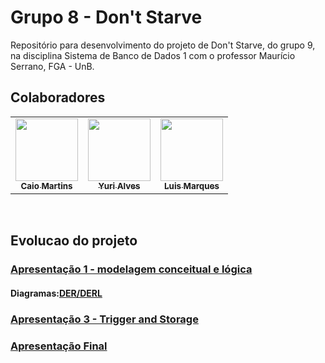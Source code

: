 # Grupo 8 - Don't Starve
Repositório para desenvolvimento do projeto de Don't Starve, do grupo 9, na disciplina Sistema de Banco de Dados 1 com o professor Maurício Serrano, FGA - UnB.


## Colaboradores


<div align="center">
<table>
	<tr>
    <td align="center"><a href="https://github.com/linktocaio"><img src="https://avatars.githubusercontent.com/u/40877204?v=4" width="100px;" alt=""/><br /><sub><b>Caio Martins</b></sub></a><br /><a href="https://github.com/linktocaio"></a></td>
    <td align="center"><a href="https://github.com/yuriAlves5"><img src="https://avatars.githubusercontent.com/u/48924092?v=4" width="100px;" alt=""/><br /><sub><b>Yuri Alves</b></sub></a><br /><a href="https://github.com/yuriAlves5"></a></td>
    <td align="center"><a href="https://github.com/luisgfmarques"><img src="https://avatars.githubusercontent.com/u/49294754?v=4" width="100px;" alt=""/><br /><sub><b>Luis Marques</b></sub></a><br /><a href="https://github.com/luisgfmarques"></a></td>
	</tr>
</table>
</div>
<br/> 

## Evolucao do projeto

### [Apresentação 1 - modelagem conceitual e lógica](https://drive.google.com/file/d/1YRKwpkC_KqgHPOBZn5c2oGeQAcFz-kbB/view?usp=sharing)
#### Diagramas:[DER/DERL](Docs/MER.md)

### [Apresentação 3 - Trigger and Storage](/apresentacoes/Apresentacao3.mp4)

### [Apresentação Final](/ap_final.mp4)
